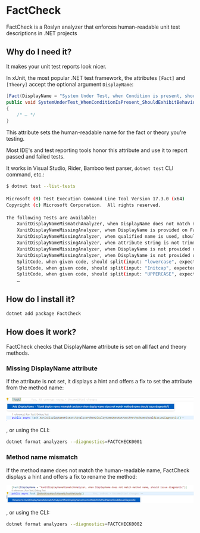 # FactCheck

FactCheck is a Roslyn analyzer that enforces human-readable unit test descriptions in .NET projects

## Why do I need it?

It makes your unit test reports look nicer.

In xUnit, the most popular .NET test framework, the attributes `[Fact]` and `[Theory]` accept the optional argument `DisplayName`:

```csharp
[Fact(DisplayName = "System Under Test, when Condition is present, should exhibit Behavior")]
public void SystemUnderTest_WhenConditionIsPresent_ShouldExhibitBehavior()
{
    /* … */
}
```

This attribute sets the human-readable name for the fact or theory you're testing.

Most IDE's and test reporting tools honor this attribute and use it to report passed and failed tests.

It works in Visual Studio, Rider, Bamboo test parser, `dotnet test` CLI command, etc.:

```sh
$ dotnet test --list-tests

Microsoft (R) Test Execution Command Line Tool Version 17.3.0 (x64)
Copyright (c) Microsoft Corporation.  All rights reserved.

The following Tests are available:
    XunitDisplayNameMismatchAnalyzer, when DisplayName does not match method name, should issue diagnostic
    XunitDisplayNameMissingAnalyzer, when DisplayName is provided on Fact, should not issue diagnostic
    XunitDisplayNameMissingAnalyzer, when qualified name is used, should not issue diagnostic
    XunitDisplayNameMissingAnalyzer, when attribute string is not trimmed, should not issue diagnostic
    XunitDisplayNameMissingAnalyzer, when DisplayName is not provided on Fact, should issue diagnostic
    XunitDisplayNameMissingAnalyzer, when DisplayName is not provided on Theory, should issue diagnostic
    SplitCode, when given code, should split(input: "lowercase", expectedOutput: ["lowercase"])
    SplitCode, when given code, should split(input: "Initcap", expectedOutput: ["Initcap"])
    SplitCode, when given code, should split(input: "UPPERCASE", expectedOutput: ["UPPERCASE"])
    …

```

## How do I install it?

```bash
dotnet add package FactCheck
```

## How does it work?


FactCheck checks that DisplayName attribute is set on all fact and theory methods.

### Missing DisplayName attribute

If the attribute is not set, it displays a hint and offers a fix to set the attribute from the method name:

![](.media/display-name-fix.png)


, or using the CLI:

```sh
dotnet format analyzers --diagnostics=FACTCHECK0001
```

### Method name mismatch

If the method name does not match the human-readable name, FactCheck displays a hint and offers a fix to rename the method:

![](.media/method-name-fix.png)

, or using the CLI:

```sh
dotnet format analyzers --diagnostics=FACTCHECK0002
```


